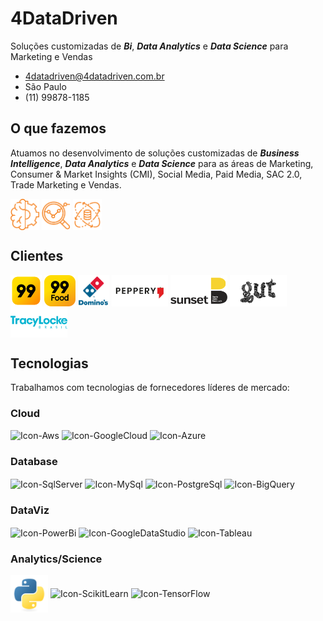 # 4DataDriven

Soluções customizadas de **_Bi_**, **_Data Analytics_** e **_Data Science_** para Marketing e Vendas

- 4datadriven@4datadriven.com.br
- São Paulo
- (11) 99878-1185

## **O que fazemos**

Atuamos no desenvolvimento de soluções customizadas de **_Business Intelligence_**, **_Data Analytics_** e **_Data Science_** para as áreas de Marketing, Consumer & Market Insights (CMI), Social Media, Paid Media, SAC 2.0, Trade Marketing e Vendas.

<div>
<img align="center" alt="Business Intelligence" height="50" src="./src/BusinessIntelligence.png">
<img align="center" alt="Data Analytics" height="50" src="./src/DataAnalytics.png">
<img align="center" alt="Data Science" height="50" src="./src/DataScience.png">
</div>

## **Clientes**
<div>
<img align="center" height="50" src="./src/logo-99.png">
<img align="center" height="50" src="./src/logo-99-food.png">
<img align="center" height="50" src="./src/logo-dominos.png">
<img align="center" height="50" src="./src/logo-pepery.png">
<img align="center" height="50" src="./src/logo-sunset.png">
<img align="center" height="50" src="./src/logo-gut.png">
<img align="center" height="50" src="./src/logo-tracy.png">
</div>

## **Tecnologias**

Trabalhamos com tecnologias de fornecedores líderes de mercado:

### **Cloud**

<div>
<img align="top" alt="Icon-Aws" height="100" src="https://cdn.jsdelivr.net/gh/devicons/devicon/icons/amazonwebservices/amazonwebservices-plain-wordmark.svg">
<img align="top" alt="Icon-GoogleCloud" height="100" src="https://cdn.jsdelivr.net/gh/devicons/devicon/icons/googlecloud/googlecloud-original-wordmark.svg">
<img align="top" alt="Icon-Azure" height="100" src="https://cdn.jsdelivr.net/gh/devicons/devicon/icons/azure/azure-original-wordmark.svg"> 
</div>

### **Database**

<div>
<img align="center" alt="Icon-SqlServer" height="80" src="https://cdn.jsdelivr.net/gh/devicons/devicon/icons/microsoftsqlserver/microsoftsqlserver-plain-wordmark.svg">
<img align="center" alt="Icon-MySql" height="100" src="https://cdn.jsdelivr.net/gh/devicons/devicon/icons/mysql/mysql-original-wordmark.svg">
<img align="center" alt="Icon-PostgreSql" height="70" src="https://cdn.jsdelivr.net/gh/devicons/devicon/icons/postgresql/postgresql-original-wordmark.svg">
<img align="center" alt="Icon-BigQuery" height="60" src="https://cdn.holistics.io/landing/databases/bigquery.png">
</div>

### **DataViz**

<div>
<img align="center" alt="Icon-PowerBi" height="55" src="https://powerbi.microsoft.com/pictures/application-logos/svg/powerbi.svg">
<img align="center" alt="Icon-GoogleDataStudio" height="60" src="https://www.gstatic.com/analytics-suite/header/suite/v2/ic_data_studio.svg">
<img align="center" alt="Icon-Tableau" height="50" src="https://avatars.githubusercontent.com/u/828667?s=200&v=4">
</div>

### **Analytics/Science**

<div>
<img align="center" alt="Icon-Python" height="60" src="https://raw.githubusercontent.com/devicons/devicon/master/icons/python/python-original.svg">
<img align="center" alt="Icon-ScikitLearn" height="50" src="https://blog.scikit-learn.org/assets/images/scikit-learn-logo.png">
<img align="center" alt="Icon-TensorFlow" height="130" src="https://cdn.jsdelivr.net/gh/devicons/devicon/icons/tensorflow/tensorflow-original-wordmark.svg">
</div>
